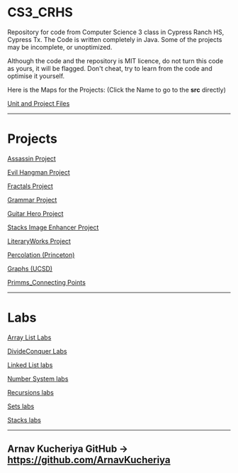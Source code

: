# CS3_CRHS
Repository for code from Computer Science 3 class in Cypress Ranch HS, Cypress Tx.
The Code is written completely in Java. 
Some of the projects may be incomplete, or unoptimized.

Although the code and the repository is MIT licence, do not turn this code as yours, it will be flagged. Don't cheat, try to learn from the code and optimise it yourself.

Here is the Maps for the Projects:
(Click the Name to go to the **src** directly)

[Unit and Project Files](https://github.com/ArnavKucheriya/CS3_CRHS/tree/main/LabUnit_Files)

--------------------------------------------------------------------------------------------------------------------------------------------------------------------
# Projects

[Assassin Project](https://github.com/ArnavKucheriya/CS3_CRHS/tree/main/Assassin/src) 

[Evil Hangman Project](https://github.com/ArnavKucheriya/CS3_CRHS/tree/main/EvilHangman/src) 

[Fractals Project](https://github.com/ArnavKucheriya/CS3_CRHS/tree/main/Fractals/src)

[Grammar Project](https://github.com/ArnavKucheriya/CS3_CRHS/tree/main/Grammar%20Project/src) 

[Guitar Hero Project](https://github.com/ArnavKucheriya/CS3_CRHS/tree/main/GuitarHero/src)

[Stacks Image Enhancer Project](https://github.com/ArnavKucheriya/CS3_CRHS/tree/main/Stack_Image_Enhancer/src) 

[LiteraryWorks Project](https://github.com/ArnavKucheriya/CS3_CRHS/tree/main/LiteraryWorks/src) 

[Percolation (Princeton)](https://github.com/ArnavKucheriya/CS3_CRHS/tree/main/Percolation/src)

[Graphs (UCSD)](https://github.com/ArnavKucheriya/CS3_CRHS/tree/main/UCSD_Graphs/src)

[Primms_Connecting Points](https://github.com/ArnavKucheriya/CS3_CRHS/tree/main/Prims_ConnectingPoints/src)
 
--------------------------------------------------------------------------------------------------------------------------------------------------------------------
 # Labs
 
[Array List Labs](https://github.com/ArnavKucheriya/CS3_CRHS/tree/main/Java_ArrayList/src)

[DivideConquer Labs](https://github.com/ArnavKucheriya/CS3_CRHS/tree/main/Java_DividenConqueror/src)

[Linked List labs](https://github.com/ArnavKucheriya/CS3_CRHS/tree/main/Java_LinkedList/src)

[Number System labs](https://github.com/ArnavKucheriya/CS3_CRHS/tree/main/Java_NumberSystems/src)

[Recursions labs](https://github.com/ArnavKucheriya/CS3_CRHS/tree/main/Java_Recursions/src)

[Sets labs](https://github.com/ArnavKucheriya/CS3_CRHS/tree/main/Java_Sets/src)

[Stacks labs](https://github.com/ArnavKucheriya/CS3_CRHS/tree/main/Java_Stacks/src)

--------------------------------------------------------------------------------------------------------------------------------------------------------------------

Arnav Kucheriya GitHub -> https://github.com/ArnavKucheriya
--------------------------------------------------------------------------------------------------------------------------------------------------------------------
